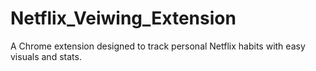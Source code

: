 # Netflix_Veiwing_Extension
A Chrome extension designed to track personal Netflix habits with easy visuals and stats.
